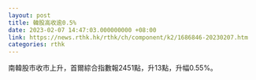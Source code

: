 ```yaml
---
layout: post
title: 韓股高收逾0.5%
date: 2023-02-07 14:47:03.000000000 +08:00
link: https://news.rthk.hk/rthk/ch/component/k2/1686846-20230207.htm
categories: rthk
---
```


南韓股市收市上升，首爾綜合指數報2451點，升13點，升幅0.55%。

